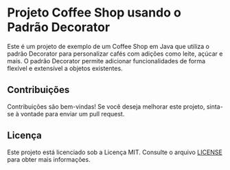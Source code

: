 # Projeto Coffee Shop usando o Padrão Decorator

Este é um projeto de exemplo de um Coffee Shop em Java que utiliza o padrão Decorator para personalizar cafés com adições como leite, açúcar e mais. O padrão Decorator permite adicionar funcionalidades de forma flexível e extensível a objetos existentes.

## Contribuições

Contribuições são bem-vindas! Se você deseja melhorar este projeto, sinta-se à vontade para enviar um pull request.

## Licença

Este projeto está licenciado sob a Licença MIT. Consulte o arquivo [LICENSE](LICENSE) para obter mais informações.
